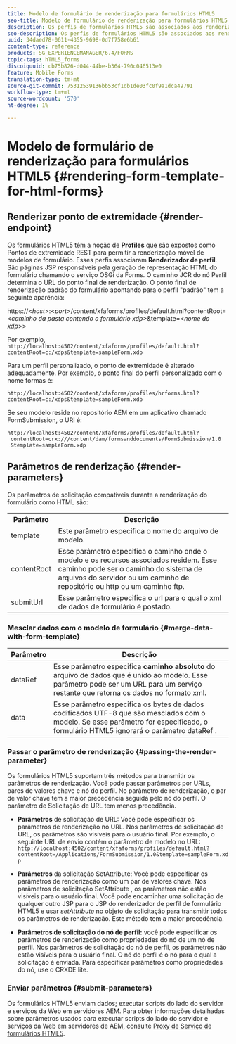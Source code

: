 ```yaml
---
title: Modelo de formulário de renderização para formulários HTML5
seo-title: Modelo de formulário de renderização para formulários HTML5
description: Os perfis de formulários HTML5 são associados aos renderizadores de perfil. As Renderizações de perfil são páginas JSP responsáveis pela geração da representação HTML do formulário, chamando o serviço OSGi da Forms.
seo-description: Os perfis de formulários HTML5 são associados aos renderizadores de perfil. As Renderizações de perfil são páginas JSP responsáveis pela geração da representação HTML do formulário, chamando o serviço OSGi da Forms.
uuid: 34daed78-0611-4355-9698-0d7f758e6b61
content-type: reference
products: SG_EXPERIENCEMANAGER/6.4/FORMS
topic-tags: hTML5_forms
discoiquuid: cb75b826-d044-44be-b364-790c046513e0
feature: Mobile Forms
translation-type: tm+mt
source-git-commit: 75312539136bb53cf1db1de03fc0f9a1dca49791
workflow-type: tm+mt
source-wordcount: '570'
ht-degree: 1%

---
```



# Modelo de formulário de renderização para formulários HTML5 {#rendering-form-template-for-html-forms}

## Renderizar ponto de extremidade {#render-endpoint}

Os formulários HTML5 têm a noção de **Profiles** que são expostos como Pontos de extremidade REST para permitir a renderização móvel de modelos de formulário. Esses perfis associaram **Renderizador de perfil**. São páginas JSP responsáveis pela geração de representação HTML do formulário chamando o serviço OSGi da Forms. O caminho JCR do nó Perfil determina o URL do ponto final de renderização. O ponto final de renderização padrão do formulário apontando para o perfil &quot;padrão&quot; tem a seguinte aparência:

https://&lt;*host*>:&lt;*port*>/content/xfaforms/profiles/default.html?contentRoot=&lt;*caminho da pasta contendo o formulário xdp*>&amp;template=&lt;*nome do xdp*>>

Por exemplo, `http://localhost:4502/content/xfaforms/profiles/default.html?contentRoot=c:/xdps&template=sampleForm.xdp`

Para um perfil personalizado, o ponto de extremidade é alterado adequadamente. Por exemplo, o ponto final do perfil personalizado com o nome formas é:

`http://localhost:4502/content/xfaforms/profiles/hrforms.html?contentRoot=c:/xdps&template=sampleForm.xdp`

Se seu modelo reside no repositório AEM em um aplicativo chamado FormSubmission, o URI é:

```
http://localhost:4502/content/xfaforms/profiles/default.html?
 contentRoot=crx:///content/dam/formsanddocuments/FormSubmission/1.0
 &template=sampleForm.xdp
```

## Parâmetros de renderização {#render-parameters}

Os parâmetros de solicitação compatíveis durante a renderização do formulário como HTML são:

<table> 
 <tbody> 
  <tr> 
   <th><strong>Parâmetro </strong></th> 
   <th><strong>Descrição</strong></th> 
  </tr> 
  <tr> 
   <td>template<br /> </td> 
   <td>Este parâmetro especifica o nome do arquivo de modelo.<br /> </td> 
  </tr> 
  <tr> 
   <td>contentRoot<br /> </td> 
   <td>Esse parâmetro especifica o caminho onde o modelo e os recursos associados residem. Esse caminho pode ser o caminho do sistema de arquivos do servidor ou um caminho de repositório ou http ou um caminho ftp.<br /> </td> 
  </tr> 
  <tr> 
   <td>submitUrl<br /> </td> 
   <td>Esse parâmetro especifica o url para o qual o xml de dados de formulário é postado.<br /> </td> 
  </tr> 
 </tbody> 
</table>

### Mesclar dados com o modelo de formulário {#merge-data-with-form-template}

| Parâmetro | Descrição |
|---|---|
| dataRef | Esse parâmetro especifica **caminho absoluto** do arquivo de dados que é unido ao modelo. Esse parâmetro pode ser um URL para um serviço restante que retorna os dados no formato xml. |
| data | Esse parâmetro especifica os bytes de dados codificados UTF-8 que são mesclados com o modelo. Se esse parâmetro for especificado, o formulário HTML5 ignorará o parâmetro dataRef . |

### Passar o parâmetro de renderização {#passing-the-render-parameter}

Os formulários HTML5 suportam três métodos para transmitir os parâmetros de renderização. Você pode passar parâmetros por URLs, pares de valores chave e nó do perfil. No parâmetro de renderização, o par de valor chave tem a maior precedência seguida pelo nó do perfil. O parâmetro de Solicitação de URL tem menos precedência.

* **Parâmetros** de solicitação de URL: Você pode especificar os parâmetros de renderização no URL. Nos parâmetros de solicitação de URL, os parâmetros são visíveis para o usuário final. Por exemplo, o seguinte URL de envio contém o parâmetro de modelo no URL: `http://localhost:4502/content/xfaforms/profiles/default.html?contentRoot=/Applications/FormSubmission/1.0&template=sampleForm.xdp`

* **Parâmetros** da solicitação SetAttribute: Você pode especificar os parâmetros de renderização como um par de valores chave. Nos parâmetros de solicitação SetAttribute , os parâmetros não estão visíveis para o usuário final. Você pode encaminhar uma solicitação de qualquer outro JSP para o JSP do renderizador de perfil de formulário HTML5 e usar *setAttribute* no objeto de solicitação para transmitir todos os parâmetros de renderização. Este método tem a maior precedência.

* **Parâmetros de solicitação do nó de perfil:** você pode especificar os parâmetros de renderização como propriedades do nó de um nó de perfil. Nos parâmetros de solicitação do nó de perfil, os parâmetros não estão visíveis para o usuário final. O nó do perfil é o nó para o qual a solicitação é enviada. Para especificar parâmetros como propriedades do nó, use o CRXDE lite.

### Enviar parâmetros {#submit-parameters}

Os formulários HTML5 enviam dados; executar scripts do lado do servidor e serviços da Web em servidores AEM. Para obter informações detalhadas sobre parâmetros usados para executar scripts do lado do servidor e serviços da Web em servidores de AEM, consulte [Proxy de Serviço de formulários HTML5](/help/forms/using/service-proxy.md).
